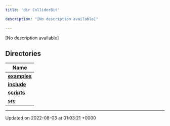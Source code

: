 ```yaml
---
title: 'dir ColliderBit'

description: "[No description available]"

---
```







[No description available]

## Directories

| Name           |
| -------------- |
| **[examples](/documentation/code/main/files/dir_5ec7ed99c429be57649080f5572cb885/#dir-examples)**  |
| **[include](/documentation/code/main/files/dir_86971f7a3e033a44fdd79643f3070191/#dir-include)**  |
| **[scripts](/documentation/code/main/files/dir_8d8d78fa40d3abc744d88b85d344fbd6/#dir-scripts)**  |
| **[src](/documentation/code/main/files/dir_ebc0d8ef92b132863f07a78e664e2ed5/#dir-src)**  |






-------------------------------

Updated on 2022-08-03 at 01:03:21 +0000
